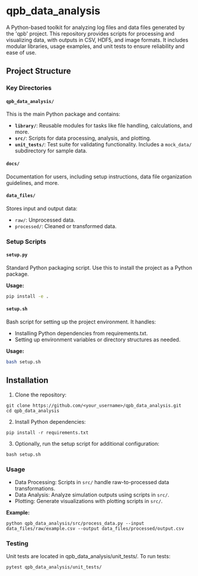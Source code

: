# qpb_data_analysis

A Python-based toolkit for analyzing log files and data files generated by the
'qpb' project. This repository provides scripts for processing and visualizing
data, with outputs in CSV, HDF5, and image formats. It includes modular
libraries, usage examples, and unit tests to ensure reliability and ease of use.

## Project Structure
<!-- TODO: List the project structure -->

### Key Directories

#### `qpb_data_analysis/`
This is the main Python package and contains:
- **`library/`**: Reusable modules for tasks like file handling, calculations,
  and more.
- **`src/`**: Scripts for data processing, analysis, and plotting.
- **`unit_tests/`**: Test suite for validating functionality. Includes a
  `mock_data/` subdirectory for sample data.

#### `docs/`
Documentation for users, including setup instructions, data file organization
guidelines, and more.

#### `data_files/`
Stores input and output data:
- `raw/`: Unprocessed data.
- `processed/`: Cleaned or transformed data.

### Setup Scripts

#### `setup.py`
Standard Python packaging script. Use this to install the project as a Python
package.

**Usage:**
```bash
pip install -e .
```

#### `setup.sh`
Bash script for setting up the project environment. It handles:  
* Installing Python dependencies from requirements.txt.
* Setting up environment variables or directory structures as needed.

**Usage:**
```bash
bash setup.sh
```

## Installation

1. Clone the repository:  
```
git clone https://github.com/<your_username>/qpb_data_analysis.git
cd qpb_data_analysis
```

2. Install Python dependencies:  
```
pip install -r requirements.txt
```

3. Optionally, run the setup script for additional configuration:
```
bash setup.sh
```

### Usage

* Data Processing: Scripts in `src/` handle raw-to-processed data transformations.
* Data Analysis: Analyze simulation outputs using scripts in `src/`.
* Plotting: Generate visualizations with plotting scripts in `src/`.

**Example:**  
```
python qpb_data_analysis/src/process_data.py --input data_files/raw/example.csv --output data_files/processed/output.csv
```

### Testing

Unit tests are located in qpb_data_analysis/unit_tests/. To run tests:
```
pytest qpb_data_analysis/unit_tests/
```
